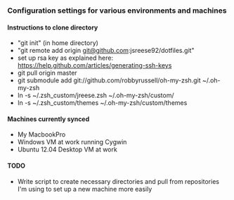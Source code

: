 ### Configuration settings for various environments and machines

#### Instructions to clone directory
* "git init" (in home directory)
* "git remote add origin git@github.com:jsreese92/dotfiles.git"
* set up rsa key as explained here: https://help.github.com/articles/generating-ssh-keys
* git pull origin master
* git submodule add git://github.com/robbyrussell/oh-my-zsh.git ~/.oh-my-zsh
* ln -s ~/.zsh_custom/jreese.zsh ~/.oh-my-zsh/custom/
* ln -s ~/.zsh_custom/themes ~/.oh-my-zsh/custom/themes

#### Machines currently synced
* My MacbookPro
* Windows VM at work running Cygwin
* Ubuntu 12.04 Desktop VM at work

#### TODO
* Write script to create necessary directories and pull from repositories I'm using
to set up a new machine more easily

